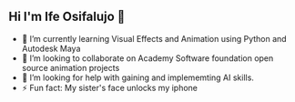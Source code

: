 ## Hi I'm Ife Osifalujo 👋

- 🌱 I’m currently learning Visual Effects and Animation using Python and Autodesk Maya
- 👯 I’m looking to collaborate on Academy Software foundation open source animation projects
- 🤔 I’m looking for help with gaining and implememting AI skills.
- ⚡ Fun fact: My sister's face unlocks my iphone

